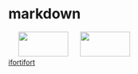 # markdown
[<img src="https://user-images.githubusercontent.com/43985789/68177207-9a5c7680-ffc2-11e9-8472-2ba49e7296e2.jpg" width="100" height="50" hspace="20">](https://software.intel.com/en-us/fortran-compilers) <img src="https://user-images.githubusercontent.com/43985789/68177606-c88e8600-ffc3-11e9-9ae5-cbc25a2fca62.jpg" width="100" height="50">  
[ifort](https://software.intel.com/en-us/fortran-compilers)[ifort](https://software.intel.com/en-us/fortran-compilers)
